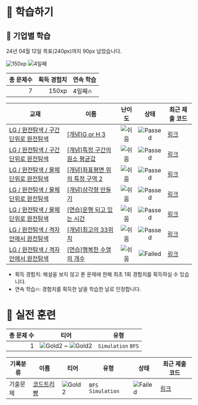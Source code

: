 # 📖 학습하기

## 🚀 기업별 학습
24년 04월 12일 목표(240px)까지 90px 남았습니다.

![150xp](https://img.shields.io/badge/EXP-150xp-%235cb85c.svg?for-the-badge)
![4일째](https://img.shields.io/badge/연속학습-4일째-%23E34F26.svg?for-the-badge)

|총 문제수|획득 경험치|연속 학습|
|---:|---:|---|
7|150xp|4일째🔥|

|교재|이름|난이도|상태|최근 제출 코드|
|---|---|:---:|:---:|---|
|[LG / 완전탐색 / 구간 단위로 완전탐색](https://www.codetree.ai/missions?missionId=19)|[[개념]G or H 3](https://www.codetree.ai/missions/19/problems/G-or-H-3)|![쉬움][easy]|![Passed][passed]|[링크](https://github.com/VEOjiwon/codetree-TILs/blob/main/240412/G%20or%20H%203/G-or-H-3.py)|
|[LG / 완전탐색 / 구간 단위로 완전탐색](https://www.codetree.ai/missions?missionId=19)|[[개념]특정 구간의 원소 평균값](https://www.codetree.ai/missions/19/problems/elemental-mean-value-for-a-particular-interval)|![쉬움][easy]|![Passed][passed]|[링크](https://github.com/VEOjiwon/codetree-TILs/blob/main/240412/%ED%8A%B9%EC%A0%95%20%EA%B5%AC%EA%B0%84%EC%9D%98%20%EC%9B%90%EC%86%8C%20%ED%8F%89%EA%B7%A0%EA%B0%92/elemental-mean-value-for-a-particular-interval.py)|
|[LG / 완전탐색 / 물체 단위로 완전탐색](https://www.codetree.ai/missions?missionId=19)|[[개념]좌표평면 위의 특정 구역 2](https://www.codetree.ai/missions/19/problems/specific-zone-above-the-2d-coordinate-2)|![쉬움][easy]|![Passed][passed]|[링크](https://github.com/VEOjiwon/codetree-TILs/blob/main/240412/%EC%A2%8C%ED%91%9C%ED%8F%89%EB%A9%B4%20%EC%9C%84%EC%9D%98%20%ED%8A%B9%EC%A0%95%20%EA%B5%AC%EC%97%AD%202/specific-zone-above-the-2d-coordinate-2.py)|
|[LG / 완전탐색 / 물체 단위로 완전탐색](https://www.codetree.ai/missions?missionId=19)|[[개념]삼각형 만들기](https://www.codetree.ai/missions/19/problems/create-triangle)|![쉬움][easy]|![Passed][passed]|[링크](https://github.com/VEOjiwon/codetree-TILs/blob/main/240412/%EC%82%BC%EA%B0%81%ED%98%95%20%EB%A7%8C%EB%93%A4%EA%B8%B0/create-triangle.py)|
|[LG / 완전탐색 / 물체 단위로 완전탐색](https://www.codetree.ai/missions?missionId=19)|[[연습]운행 되고 있는 시간](https://www.codetree.ai/missions/19/problems/hours-in-service)|![쉬움][easy]|![Passed][passed]|[링크](https://github.com/VEOjiwon/codetree-TILs/blob/main/240412/%EC%9A%B4%ED%96%89%20%EB%90%98%EA%B3%A0%20%EC%9E%88%EB%8A%94%20%EC%8B%9C%EA%B0%84/hours-in-service.py)|
|[LG / 완전탐색 / 격자 안에서 완전탐색](https://www.codetree.ai/missions?missionId=19)|[[개념]최고의 33위치](https://www.codetree.ai/missions/19/problems/best-place-of-33)|![쉬움][easy]|![Passed][passed]|[링크](https://github.com/VEOjiwon/codetree-TILs/blob/main/240412/%EC%B5%9C%EA%B3%A0%EC%9D%98%2033%EC%9C%84%EC%B9%98/best-place-of-33.py)|
|[LG / 완전탐색 / 격자 안에서 완전탐색](https://www.codetree.ai/missions?missionId=19)|[[연습]행복한 수열의 개수](https://www.codetree.ai/missions/19/problems/number-of-happy-sequence)|![쉬움][easy]|![Failed][failed]|[링크](https://github.com/VEOjiwon/codetree-TILs/blob/main/240412/%ED%96%89%EB%B3%B5%ED%95%9C%20%EC%88%98%EC%97%B4%EC%9D%98%20%EA%B0%9C%EC%88%98/number-of-happy-sequence.py)|


* 획득 경험치: 해설을 보지 않고 푼 문제에 한해 최초 1회 경험치를 획득하실 수 있습니다.
* 연속 학습🔥: 경험치를 획득한 날을 학습한 날로 인정합니다.


# 🥇 실전 훈련
|총 문제 수|티어|유형|
|---:|---|---|
|1|![Gold2][g2] ~ ![Gold2][g2]|`Simulation` `BFS`|

|기록분류|이름|티어|유형|상태|최근 제출 코드|
|---|---|---|---|---|---|
|기출문제|[코드트리 빵](https://www.codetree.ai/training-field/frequent-problems/problems/codetree-mon-bread)|![Gold2][g2]|`BFS` `Simulation`|![Failed][failed]|[링크](https://github.com/VEOjiwon/codetree-TILs/blob/main/240412/%EC%BD%94%EB%93%9C%ED%8A%B8%EB%A6%AC%20%EB%B9%B5/codetree-mon-bread.py)|










[b5]: https://img.shields.io/badge/Bronze_5-%235D3E31.svg
[b4]: https://img.shields.io/badge/Bronze_4-%235D3E31.svg
[b3]: https://img.shields.io/badge/Bronze_3-%235D3E31.svg
[b2]: https://img.shields.io/badge/Bronze_2-%235D3E31.svg
[b1]: https://img.shields.io/badge/Bronze_1-%235D3E31.svg
[s5]: https://img.shields.io/badge/Silver_5-%23394960.svg
[s4]: https://img.shields.io/badge/Silver_4-%23394960.svg
[s3]: https://img.shields.io/badge/Silver_3-%23394960.svg
[s2]: https://img.shields.io/badge/Silver_2-%23394960.svg
[s1]: https://img.shields.io/badge/Silver_1-%23394960.svg
[g5]: https://img.shields.io/badge/Gold_5-%23FFC433.svg
[g4]: https://img.shields.io/badge/Gold_4-%23FFC433.svg
[g3]: https://img.shields.io/badge/Gold_3-%23FFC433.svg
[g2]: https://img.shields.io/badge/Gold_2-%23FFC433.svg
[g1]: https://img.shields.io/badge/Gold_1-%23FFC433.svg
[p5]: https://img.shields.io/badge/Platinum_5-%2376DDD8.svg
[p4]: https://img.shields.io/badge/Platinum_4-%2376DDD8.svg
[p3]: https://img.shields.io/badge/Platinum_3-%2376DDD8.svg
[p2]: https://img.shields.io/badge/Platinum_2-%2376DDD8.svg
[p1]: https://img.shields.io/badge/Platinum_1-%2376DDD8.svg
[passed]: https://img.shields.io/badge/Passed-%23009D27.svg
[failed]: https://img.shields.io/badge/Failed-%23D24D57.svg
[easy]: https://img.shields.io/badge/쉬움-%235cb85c.svg?for-the-badge
[medium]: https://img.shields.io/badge/보통-%23FFC433.svg?for-the-badge
[hard]: https://img.shields.io/badge/어려움-%23D24D57.svg?for-the-badge